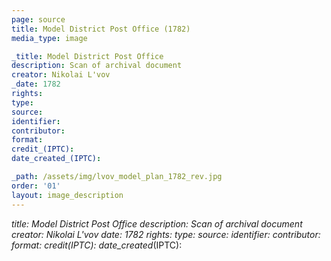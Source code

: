 ```yaml
---
page: source
title: Model District Post Office (1782)
media_type: image

_title: Model District Post Office
description: Scan of archival document
creator: Nikolai L'vov
_date: 1782
rights: 
type: 
source:
identifier:
contributor:
format:
credit_(IPTC):
date_created_(IPTC):

_path: /assets/img/lvov_model_plan_1782_rev.jpg
order: '01'
layout: image_description
---
```


_title: Model District Post Office
description: Scan of archival document
creator: Nikolai L'vov
_date: 1782
rights: 
type: 
source:
identifier:
contributor:
format:
credit_(IPTC):
date_created_(IPTC):
